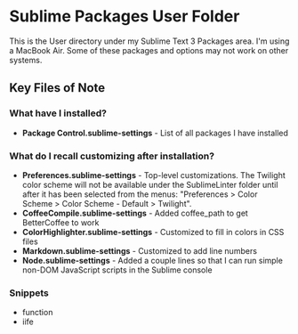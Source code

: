 
# Sublime Packages User Folder

This is the User directory under my Sublime Text 3 Packages area.  I'm using a MacBook Air.  Some of these packages and options may not work on other systems.

## Key Files of Note

### What have I installed?

 - **Package Control.sublime-settings** - List of all packages I have installed

### What do I recall customizing after installation?

 - **Preferences.sublime-settings** - Top-level customizations.  The Twilight color scheme will not be available under the SublimeLinter folder until after it has been selected from the menus: "Preferences > Color Scheme > Color Scheme - Default > Twilight".
 - **CoffeeCompile.sublime-settings** - Added coffee_path to get BetterCoffee to work
 - **ColorHighlighter.sublime-settings** - Customized to fill in colors in CSS files
 - **Markdown.sublime-settings** - Customized to add line numbers
 - **Node.sublime-settings** - Added a couple lines so that I can run simple non-DOM JavaScript scripts in the Sublime console

### Snippets

 - function
 - iife

